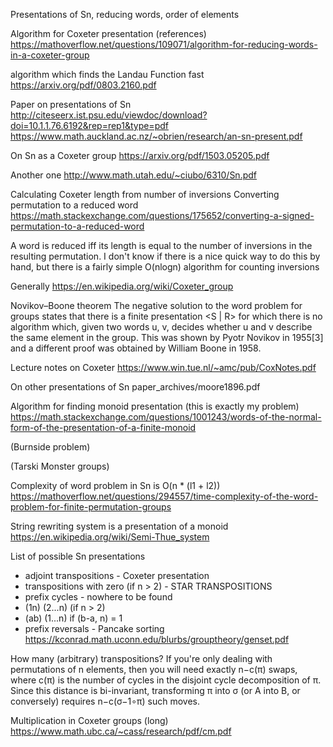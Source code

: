Presentations of Sn, reducing words, order of elements

Algorithm for Coxeter presentation (references)
https://mathoverflow.net/questions/109071/algorithm-for-reducing-words-in-a-coxeter-group

algorithm which finds the Landau Function fast
https://arxiv.org/pdf/0803.2160.pdf

Paper on presentations of Sn
http://citeseerx.ist.psu.edu/viewdoc/download?doi=10.1.1.76.6192&rep=rep1&type=pdf
https://www.math.auckland.ac.nz/~obrien/research/an-sn-present.pdf

On Sn as a Coxeter group
https://arxiv.org/pdf/1503.05205.pdf

Another one
http://www.math.utah.edu/~ciubo/6310/Sn.pdf

Calculating Coxeter length from number of inversions
Converting permutation to a reduced word
https://math.stackexchange.com/questions/175652/converting-a-signed-permutation-to-a-reduced-word

A word is reduced iff its length is equal to the number of inversions in the resulting permutation. I don't know if there is a nice quick way to do this by hand, but there is a fairly simple O(nlogn) algorithm for counting inversions

Generally
https://en.wikipedia.org/wiki/Coxeter_group


Novikov–Boone theorem
The negative solution to the word problem for groups states that there is a finite presentation <S | R> for which there is no algorithm which, given two words u, v, decides whether u and v describe the same element in the group. This was shown by Pyotr Novikov in 1955[3] and a different proof was obtained by William Boone in 1958.


Lecture notes on Coxeter
https://www.win.tue.nl/~amc/pub/CoxNotes.pdf


On other presentations of Sn
paper_archives/moore1896.pdf


Algorithm for finding monoid presentation (this is exactly my problem)
https://math.stackexchange.com/questions/1001243/words-of-the-normal-form-of-the-presentation-of-a-finite-monoid

(Burnside problem)

(Tarski Monster groups)


Complexity of word problem in Sn is O(n * (l1 + l2))
https://mathoverflow.net/questions/294557/time-complexity-of-the-word-problem-for-finite-permutation-groups


String rewriting system is a presentation of a monoid
https://en.wikipedia.org/wiki/Semi-Thue_system

List of possible Sn presentations
 - adjoint transpositions - Coxeter presentation
 - transpositions with zero (if n > 2) - STAR TRANSPOSITIONS
 - prefix cycles - nowhere to be found
 - (1n) (2...n) (if n > 2)
 - (ab) (1...n) if (b-a, n) = 1
 - prefix reversals - Pancake sorting
https://kconrad.math.uconn.edu/blurbs/grouptheory/genset.pdf

How many (arbitrary) transpositions?
If you're only dealing with permutations of n elements, then you will need exactly n−c(π) swaps, where c(π) is the number of cycles in the disjoint cycle decomposition of π. Since this distance is bi-invariant, transforming π into σ (or A into B, or conversely) requires n−c(σ−1∘π) such moves.


Multiplication in Coxeter groups (long)
https://www.math.ubc.ca/~cass/research/pdf/cm.pdf


